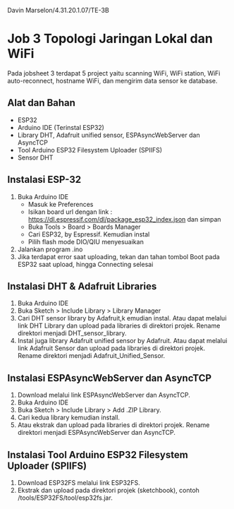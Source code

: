 Davin Marselon/4.31.20.1.07/TE-3B

# Job 3 Topologi Jaringan Lokal dan WiFi
Pada jobsheet 3 terdapat 5 project yaitu scanning WiFi, WiFi station, WiFi auto-reconnect, hostname WiFi, dan mengirim data sensor ke database.

## Alat dan Bahan
  - ESP32
  - Arduino IDE (Terinstal ESP32)
  - Library DHT, Adafruit unified sensor, ESPAsyncWebServer dan AsyncTCP
  - Tool Arduino ESP32 Filesystem Uploader (SPIIFS)
  - Sensor DHT
  
## Instalasi ESP-32
  1. Buka Arduino IDE
     - Masuk ke Preferences
     - Isikan board url dengan link : https://dl.espressif.com/dl/package_esp32_index.json dan simpan
     - Buka Tools > Board > Boards Manager
     - Cari ESP32, by Espressif. Kemudian instal
     - Pilih flash mode DIO/QIU menyesuaikan
  2. Jalankan program .ino
  3. Jika terdapat error saat uploading, tekan dan tahan tombol Boot pada ESP32 saat upload, hingga Connecting selesai

## Instalasi DHT & Adafruit Libraries
  1. Buka Arduino IDE
  2. Buka Sketch > Include Library > Library Manager
  3. Cari DHT sensor library by Adafruit,k emudian instal. Atau dapat melalui link DHT Library dan upload pada libraries di direktori projek. Rename direktori menjadi DHT_sensor_library.
  4. Instal juga library Adafruit unified sensor by Adafruit. Atau dapat melalui link Adafruit Sensor dan upload pada libraries di direktori projek. Rename direktori menjadi Adafruit_Unified_Sensor.

## Instalasi ESPAsyncWebServer dan AsyncTCP
  1. Download melalui link ESPAsyncWebServer dan AsyncTCP.
  2. Buka Arduino IDE
  3. Buka Sketch > Include Library > Add .ZIP Library.
  4. Cari kedua library kemudian install.
  5. Atau ekstrak dan upload pada libraries di direktori projek. Rename direktori menjadi ESPAsyncWebServer dan AsyncTCP.

## Instalasi Tool Arduino ESP32 Filesystem Uploader (SPIIFS)
  1. Download ESP32FS melalui link ESP32FS.
  2. Ekstrak dan upload pada direktori projek (sketchbook), contoh <Sketchbook-location>/tools/ESP32FS/tool/esp32fs.jar.
